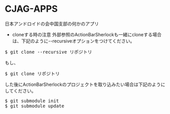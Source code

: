 CJAG-APPS
=========

日本アンドロイドの会中国支部の何かのアプリ

* cloneする時の注意
外部参照のActionBarSherlockも一緒にcloneする場合は、下記のように--recursiveオプションをつけてください。
<pre>
$ git clone --recursive リポジトリ
</pre>

もし、
<pre>
$ git clone リポジトリ
</pre>
した後にActionBarSherlockのプロジェクトを取り込みたい場合は下記のようにしてください。
<pre>
$ git submodule init
$ git submodule update
</pre>
